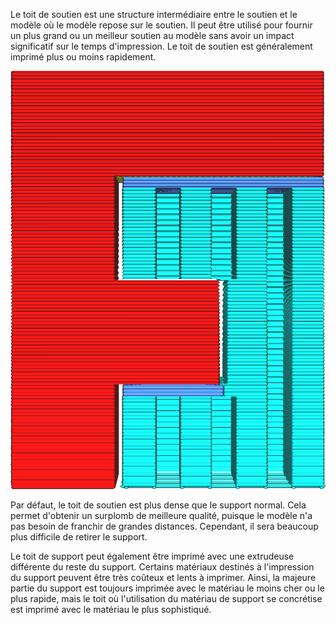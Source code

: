 Le toit de soutien est une structure intermédiaire entre le soutien et le modèle où le modèle repose sur le soutien. Il peut être utilisé pour fournir un plus grand ou un meilleur soutien au modèle sans avoir un impact significatif sur le temps d'impression. Le toit de soutien est généralement imprimé plus ou moins rapidement.

![Le toit du support est coloré dans une teinte de bleu plus sombre](../../../articles/images/support_roof_enable.png)

Par défaut, le toit de soutien est plus dense que le support normal. Cela permet d'obtenir un surplomb de meilleure qualité, puisque le modèle n'a pas besoin de franchir de grandes distances. Cependant, il sera beaucoup plus difficile de retirer le support.

Le toit de support peut également être imprimé avec une extrudeuse différente du reste du support. Certains matériaux destinés à l'impression du support peuvent être très coûteux et lents à imprimer. Ainsi, la majeure partie du support est toujours imprimée avec le matériau le moins cher ou le plus rapide, mais le toit où l'utilisation du matériau de support se concrétise est imprimé avec le matériau le plus sophistiqué.
